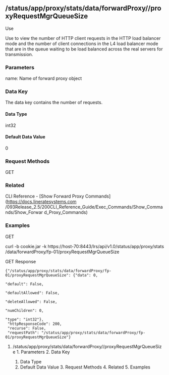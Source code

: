 ## /status/app/proxy/stats/data/forwardProxy/<name>/proxyRequestMgrQueueSize

Use

Use to view the number of HTTP client requests in the HTTP load balancer mode
and the number of client connections in the L4 load balancer mode that are in
the queue waiting to be load balanced across the real servers for
transmission.

### Parameters

name: Name of forward proxy object

### Data Key

The data key contains the number of requests.

#### Data Type

int32

#### Default Data Value

0

### Request Methods

GET

### Related

CLI Reference - [Show Forward Proxy Commands](https://docs.lineratesystems.com
/093Release_2.5/200CLI_Reference_Guide/Exec_Commands/Show_Commands/Show_Forwar
d_Proxy_Commands)

### Examples

GET

curl -b cookie.jar -k https://host-70:8443/lrs/api/v1.0/status/app/proxy/stats
/data/forwardProxy/fp-01/proxyRequestMgrQueueSize

GET Response

    
    {"/status/app/proxy/stats/data/forwardProxy/fp-01/proxyRequestMgrQueueSize": {"data": 0,
                                                                                   "default": False,
                                                                                   "defaultAllowed": False,
                                                                                   "deleteAllowed": False,
                                                                                   "numChildren": 0,
                                                                                   "type": "int32"},
     "httpResponseCode": 200,
     "recurse": False,
     "requestPath": "/status/app/proxy/stats/data/forwardProxy/fp-01/proxyRequestMgrQueueSize"}
    

  1. /status/app/proxy/stats/data/forwardProxy/<name>/proxyRequestMgrQueueSize
    1. Parameters
    2. Data Key
      1. Data Type
      2. Default Data Value
    3. Request Methods
    4. Related
    5. Examples

